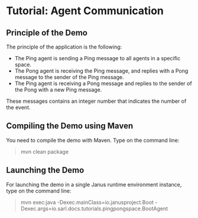 Tutorial: Agent Communication
=============================

## Principle of the Demo

The principle of the application is the following:

* The Ping agent is sending a Ping message to all agents in a specific space.
* The Pong agent is receiving the Ping message, and replies with a Pong message to the sender of the Ping message.
* The Ping agent is receiving a Pong message and replies to the sender of the Pong with a new Ping message.

These messages contains an integer number that indicates the number of the event.

## Compiling the Demo using Maven

You need to compile the demo with Maven. Type on the command
line:

> mvn clean package

## Launching the Demo

For launching the demo in a single Janus runtime environment
instance, type on the command line:

> mvn exec:java
>     -Dexec.mainClass=io.janusproject.Boot
>     -Dexec.args=io.sarl.docs.tutorials.pingpongspace.BootAgent
